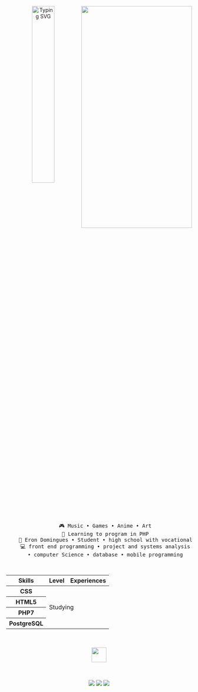 <div align="center">
<img scr="https://git.io/typing-svg"><img src="https://readme-typing-svg.demolab.com?font=Fira+Code&pause=1000&color=6DA96A&random=false&width=435&lines=Hello!+I'm+Gabriella%2C+welcome!;+I'm+a+technology+student" alt="Typing SVG" width="35%">
<img src="https://i.pinimg.com/564x/6f/60/55/6f605533fcea3b930dc6386957f4b762.jpg" width="300px" height="600px" align="right" />    
<br><br>
<pre>
    🎮 Music • Games • Anime • Art
    📖 Learning to program in PHP
    💼 Eron Domingues • Student • high school with vocational course
    💻 front end programming • project and systems analysis
    • computer Science • database • mobile programming
</pre>

<br>
<table class="habilidades">
                <thead>
                    <tr>
                        <th>Skills</th>
                        <th>Level</th>
                        <th>Experiences</th>
                    </tr>
                </thead>
                <tbody>
                    <tr>
                        <th>CSS</th>
                        <td colspan="2" rowspan="4">Studying</td>
                    </tr>
                    <tr>
                        <th>HTML5</th>
                    </tr>
                    <tr>
                        <th>PHP7</th>
                    </tr>
                    <tr>
                        <th>PostgreSQL</th>
                    </tr>
                </tbody>
            </table>
 <br><br>    
<img src="https://raw.githubusercontent.com/innng/innng/master/assets/kyubey.gif" height="40" />
<br><br><br>
    
[![](https://img.shields.io/badge/Whatsapp-3CB371)](https://api.whatsapp.com/send?phone=55459880557)
[![](https://img.shields.io/badge/Instagram-ff66ab)](https://www.instagram.com/gabss.nb/?next=%2F)
[![](https://img.shields.io/badge/Email-B22222)](mailto:gabriellaa.nicolibuss@gmail.com)

</div>
